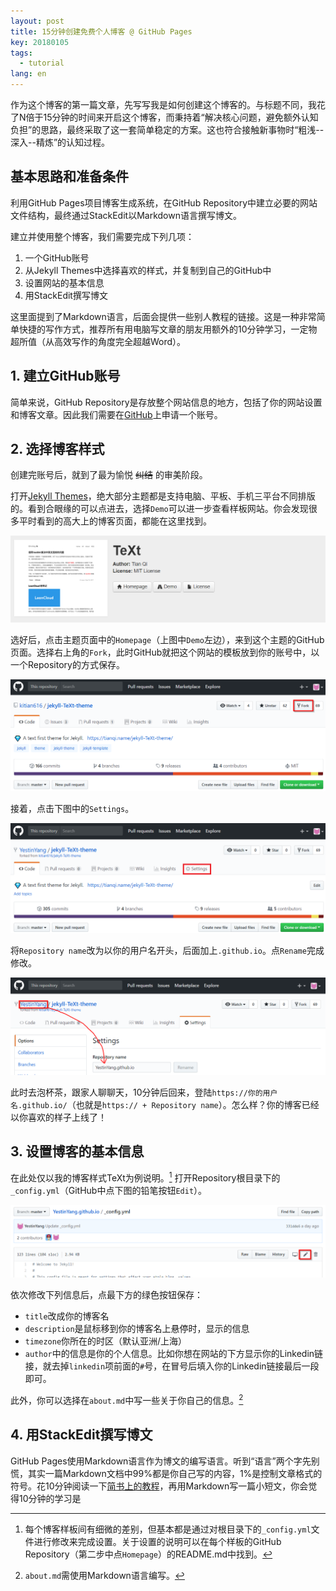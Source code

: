 ```yaml
---
layout: post
title: 15分钟创建免费个人博客 @ GitHub Pages
key: 20180105
tags:
  - tutorial
lang: en
---
```


作为这个博客的第一篇文章，先写写我是如何创建这个博客的。与标题不同，我花了N倍于15分钟的时间来开启这个博客，而秉持着“解决核心问题，避免额外认知负担”的思路，最终采取了这一套简单稳定的方案。这也符合接触新事物时“粗浅--深入--精炼”的认知过程。

##  基本思路和准备条件

利用GitHub Pages项目博客生成系统，在GitHub Repository中建立必要的网站文件结构，最终通过StackEdit以Markdown语言撰写博文。

建立并使用整个博客，我们需要完成下列几项：

1.  一个GitHub账号
2. 从Jekyll Themes中选择喜欢的样式，并复制到自己的GitHub中
3.  设置网站的基本信息
4. 用StackEdit撰写博文

这里面提到了Markdown语言，后面会提供一些别人教程的链接。这是一种非常简单快捷的写作方式，推荐所有用电脑写文章的朋友用额外的10分钟学习，一定物超所值（从高效写作的角度完全超越Word）。

##  1. 建立GitHub账号

简单来说，GitHub Repository是存放整个网站信息的地方，包括了你的网站设置和博客文章。因此我们需要在[GitHub](https://github.com/)上申请一个账号。

##  2. 选择博客样式

创建完账号后，就到了最为愉悦 ~~纠结~~ 的审美阶段。

打开[Jekyll Themes](http://jekyllthemes.org/)，绝大部分主题都是支持电脑、平板、手机三平台不同排版的。看到合眼缘的可以点进去，选择`Demo`可以进一步查看样板网站。你会发现很多平时看到的高大上的博客页面，都能在这里找到。

![Jekyll](https://github.com/YestinYang/YestinYang.github.io/raw/master/screenshots/2018-01-05_Jekyll.png)

选好后，点击主题页面中的`Homepage`（上图中`Demo`左边），来到这个主题的GitHub页面。选择右上角的`Fork`，此时GitHub就把这个网站的模板放到你的账号中，以一个Repository的方式保存。

![Fork](https://github.com/YestinYang/YestinYang.github.io/raw/master/screenshots/2018-01-05_Fork.png)

接着，点击下图中的`Settings`。

![Settings](https://github.com/YestinYang/YestinYang.github.io/raw/master/screenshots/2018-01-05_Settings.png)

将`Repository name`改为以你的用户名开头，后面加上`.github.io`。点`Rename`完成修改。

![Rename](https://github.com/YestinYang/YestinYang.github.io/raw/master/screenshots/2018-01-05_Rename.png)

此时去泡杯茶，跟家人聊聊天，10分钟后回来，登陆`https://你的用户名.github.io/`（也就是`https:// + Repository name`）。怎么样？你的博客已经以你喜欢的样子上线了！

##  3. 设置博客的基本信息

在此处仅以我的博客样式TeXt为例说明。[^1] 打开Repository根目录下的`_config.yml`（GitHub中点下图的铅笔按钮`Edit`）。

![YML](https://github.com/YestinYang/YestinYang.github.io/raw/master/screenshots/2018-01-05_yml.png)

依次修改下列信息后，点最下方的绿色按钮保存：

-  `title`改成你的博客名
-  `description`是鼠标移到你的博客名上悬停时，显示的信息
-  `timezone`你所在的时区（默认亚洲/上海）
-  `author`中的信息是你的个人信息。比如你想在网站的下方显示你的Linkedin链接，就去掉`linkedin`项前面的`#`号，在冒号后填入你的Linkedin链接最后一段即可。

此外，你可以选择在`about.md`中写一些关于你自己的信息。[^2]

##  4. 用StackEdit撰写博文

GitHub Pages使用Markdown语言作为博文的编写语言。听到“语言”两个字先别慌，其实一篇Markdown文档中99%都是你自己写的内容，1%是控制文章格式的符号。花10分钟阅读一下[简书上的教程](https://www.jianshu.com/p/q81RER)，再用Markdown写一篇小短文，你会觉得10分钟的学习是


[^1]: 每个博客样板间有细微的差别，但基本都是通过对根目录下的`_config.yml`文件进行修改来完成设置。关于设置的说明可以在每个样板的GitHub Repository（第二步中点`Homepage`）的README.md中找到。
[^2]: `about.md`需使用Markdown语言编写。
<!--stackedit_data:
eyJoaXN0b3J5IjpbMTUzMDcxODAxMl19
-->